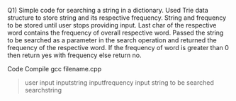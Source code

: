 Q1) Simple code for searching a string in a dictionary.
Used Trie data structure to store string and its respective frequency.
String and frequency to be stored until user stops providing input.
Last char of the respective word contains the frequency of overall respective word.
Passed the string to be searched as a parameter in the search operation and returned the frequency of the respective word.
If the frequency of word is greater than 0 then return yes with frequency else return no.

Code Compile
gcc filename.cpp
 > user input
  inputstring inputfrequency
 > input string to be searched
  searchstring
 
